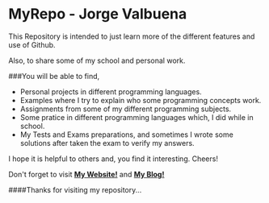 MyRepo - Jorge Valbuena
=======================

This Repository is intended to just learn more of the different features and use of Github.

Also, to share some of my school and personal work. 

###You will be able to find,
*	Personal projects in different programming languages.
*	Examples where I try to explain who some programming concepts work.
*	Assignments from some of my different programming subjects.
*	Some pratice in different programming languages which, I did while in school.
*	My Tests and Exams preparations, and sometimes I wrote some solutions after taken the exam to verify my answers.

I hope it is helpful to others and, you find it interesting. Cheers!

Don't forget to visit **[My Website!](http://jorgedeveloper.com)** and **[My Blog!](http://jorgedeveloper.com/blog/)**

####Thanks for visiting my repository...
